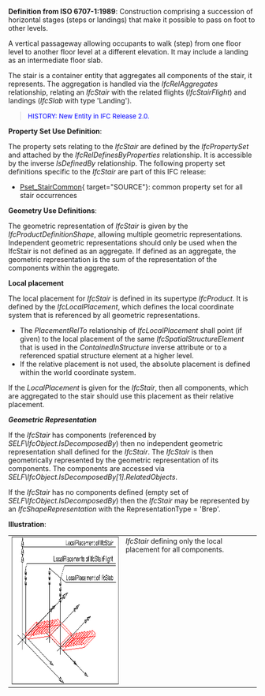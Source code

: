﻿**Definition from ISO 6707-1:1989**: Construction comprising a succession of horizontal stages (steps or landings) that make it possible to pass on foot to other levels.

A vertical passageway allowing occupants to walk (step) from one floor level to another floor level at a different elevation. It may include a landing as an intermediate floor slab.

The stair is a container entity that aggregates all components of the stair, it represents. The aggregation is handled via the _IfcRelAggregates_ relationship, relating an _IfcStair_ with the related flights (_IfcStairFlight_) and landings (_IfcSlab_ with type 'Landing').

> <font color="#0000FF" size="-1">HISTORY: New Entity in IFC
		Release 2.0.</font>

****Property Set Use Definition****:

The property sets relating to the _IfcStair_ are defined by the _IfcPropertySet_ and attached by the _IfcRelDefinesByProperties_ relationship. It is accessible by the inverse _IsDefinedBy_ relationship. The following property set definitions specific to the _IfcStair_ are part of this IFC release:

* [Pset_StairCommon](../../psd/IfcSharedBldgElements/Pset_StairCommon.xml){ target="SOURCE"}: common property set for all stair occurrences

****Geometry Use Definitions****:

The geometric representation of _IfcStair_ is given by the _IfcProductDefinitionShape_, allowing multiple geometric representations. Independent geometric representations should only be used when the IfcStair is not defined as an aggregate. If defined as an aggregate, the geometric representation is the sum of the representation of the components within the aggregate.

**Local placement**

The local placement for _IfcStair_ is defined in its supertype _IfcProduct_. It is defined by the _IfcLocalPlacement_, which defines the local coordinate system that is referenced by all geometric representations.

* The _PlacementRelTo_ relationship of _IfcLocalPlacement_ shall point (if given) to the local placement of the same _IfcSpatialStructureElement_ that is used in the _ContainedInStructure_ inverse attribute or to a referenced spatial structure element at a higher level. 
* If the relative placement is not used, the absolute placement is defined within the world coordinate system. 

If the _LocalPlacement_ is given for the _IfcStair_, then all components, which are aggregated to the stair should use this placement as their relative placement.

**_Geometric Representation_**

If the _IfcStair_ has components (referenced by _SELF\IfcObject.IsDecomposedBy_) then no independent geometric representation shall defined for the _IfcStair_. The _IfcStair_ is then geometrically represented by the geometric representation of its components. The components are accessed via _SELF\IfcObject.IsDecomposedBy[1].RelatedObjects_.

If the _IfcStair_ has no components defined (empty set of _SELF\IfcObject.IsDecomposedBy_) then the _IfcStair_ may be represented by an _IfcShapeRepresentation_ with the RepresentationType = 'Brep'.

**Illustration**:

<table cellpadding="2" cellspacing="2"> 
		<tr> 
		  <td><a href="drawings/IfcStair-Layout1.dwf"><img src="figures/ifcstair-layout1.gif" alt="stair" width="393" height="299" border="0"></a></td> 
		  <td valign="TOP" align="LEFT"><i>IfcStair</i> defining only the local
			 placement for all components.</td> 
		</tr> 
	 </table>